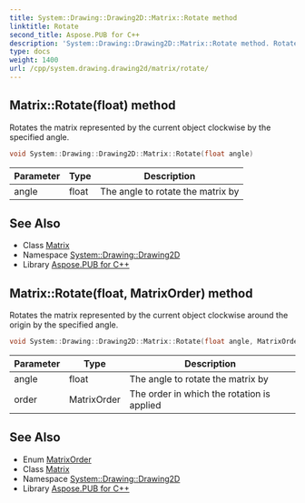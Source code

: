 ```yaml
---
title: System::Drawing::Drawing2D::Matrix::Rotate method
linktitle: Rotate
second_title: Aspose.PUB for C++
description: 'System::Drawing::Drawing2D::Matrix::Rotate method. Rotates the matrix represented by the current object clockwise by the specified angle in C++.'
type: docs
weight: 1400
url: /cpp/system.drawing.drawing2d/matrix/rotate/
---
```

## Matrix::Rotate(float) method


Rotates the matrix represented by the current object clockwise by the specified angle.

```cpp
void System::Drawing::Drawing2D::Matrix::Rotate(float angle)
```


| Parameter | Type | Description |
| --- | --- | --- |
| angle | float | The angle to rotate the matrix by |

## See Also

* Class [Matrix](../)
* Namespace [System::Drawing::Drawing2D](../../)
* Library [Aspose.PUB for C++](../../../)
## Matrix::Rotate(float, MatrixOrder) method


Rotates the matrix represented by the current object clockwise around the origin by the specified angle.

```cpp
void System::Drawing::Drawing2D::Matrix::Rotate(float angle, MatrixOrder order)
```


| Parameter | Type | Description |
| --- | --- | --- |
| angle | float | The angle to rotate the matrix by |
| order | MatrixOrder | The order in which the rotation is applied |

## See Also

* Enum [MatrixOrder](../../matrixorder/)
* Class [Matrix](../)
* Namespace [System::Drawing::Drawing2D](../../)
* Library [Aspose.PUB for C++](../../../)
